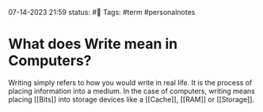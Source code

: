 07-14-2023 21:59
status: #📝
Tags: #term #personalnotes 

# What does Write mean in Computers? 
Writing simply refers to how you would write in real life. It is the process of placing information into a medium. In the case of computers, writing means placing [[Bits]] into storage devices like a [[Cache]], [[RAM]] or [[Storage]].
